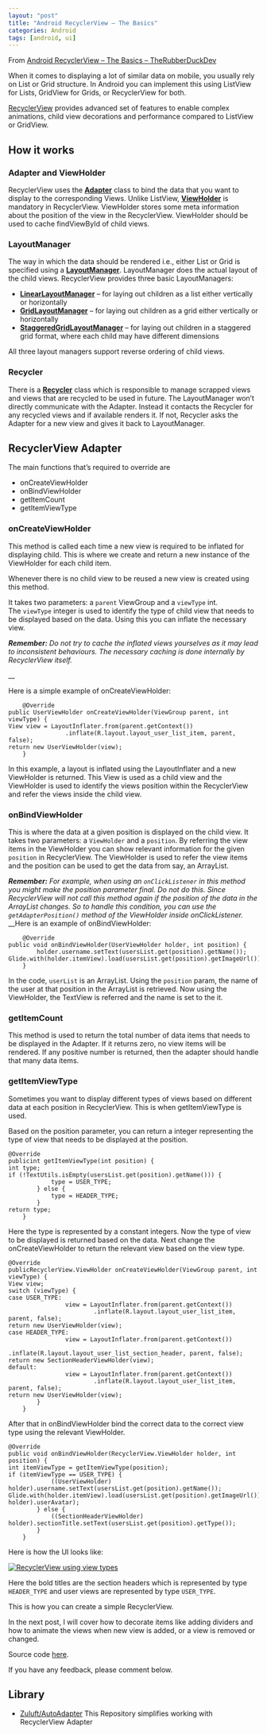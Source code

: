 ```yaml
---
layout: "post"
title: "Android RecyclerView – The Basics"
categories: Android
tags: [android, ui]
---
```


From [Android RecyclerView – The Basics – TheRubberDuckDev](https://therubberduckdev.wordpress.com/2017/10/09/android-recyclerview-the-basics/)

When it comes to displaying a lot of similar data on mobile, you usually rely on List or Grid structure. In Android you can implement this using ListView for Lists, GridView for Grids, or RecyclerView for both.

[RecyclerView](https://developer.android.com/reference/android/support/v7/widget/RecyclerView.html) provides advanced set of features to enable complex animations, child view decorations and performance compared to ListView or GridView.

## How it works

### Adapter and ViewHolder

RecyclerView uses the **[Adapter](https://developer.android.com/reference/android/support/v7/widget/RecyclerView.Adapter.html)** class to bind the data that you want to display to the corresponding Views. Unlike ListView, **[ViewHolder](https://developer.android.com/reference/android/support/v7/widget/RecyclerView.ViewHolder.html)** is mandatory in RecyclerView. ViewHolder stores some meta information about the position of the view in the RecyclerView. ViewHolder should be used to cache findViewById of child views.

### LayoutManager

The way in which the data should be rendered i.e., either List or Grid is specified using a **[LayoutManager](https://developer.android.com/reference/android/support/v7/widget/RecyclerView.LayoutManager.html)**. LayoutManager does the actual layout of the child views. RecyclerView provides three basic LayoutManagers:

* **[LinearLayoutManager](https://developer.android.com/reference/android/support/v7/widget/LinearLayoutManager.html)** – for laying out children as a list either vertically or horizontally
* **[GridLayoutManager](https://developer.android.com/reference/android/support/v7/widget/GridLayoutManager.html)** – for laying out children as a grid either vertically or horizontally
* **[StaggeredGridLayoutManager](https://developer.android.com/reference/android/support/v7/widget/StaggeredGridLayoutManager.html)** – for laying out children in a staggered grid format, where each child may have different dimensions

All three layout managers support reverse ordering of child views.

### Recycler

There is a **[Recycler](https://developer.android.com/reference/android/support/v7/widget/RecyclerView.Recycler.html)** class which is responsible to manage scrapped views and views that are recycled to be used in future. The LayoutManager won’t directly communicate with the Adapter. Instead it contacts the Recycler for any recycled views and if available renders it. If not, Recycler asks the Adapter for a new view and gives it back to LayoutManager.

## RecyclerView Adapter

The main functions that’s required to override are

* onCreateViewHolder
* onBindViewHolder
* getItemCount
* getItemViewType

### **onCreateViewHolder**

This method is called each time a new view is required to be inflated for displaying child. This is where we create and return a new instance of the ViewHolder for each child item.

Whenever there is no child view to be reused a new view is created using this method.

It takes two parameters: a `parent` ViewGroup and a `viewType` int.  
The `viewType` integer is used to identify the type of child view that needs to be displayed based on the data. Using this you can inflate the necessary view.

_**Remember:** Do not try to cache the inflated views yourselves as it may lead to inconsistent behaviours. The necessary caching is done internally by RecyclerView itself._

  __

Here is a simple example of onCreateViewHolder:

```
    @Override  
public UserViewHolder onCreateViewHolder(ViewGroup parent, int viewType) {  
View view = LayoutInflater.from(parent.getContext())  
                .inflate(R.layout.layout_user_list_item, parent, false);  
return new UserViewHolder(view);  
    }  

```

In this example, a layout is inflated using the LayoutInflater and a new ViewHolder is returned. This View is used as a child view and the ViewHolder is used to identify the views position within the RecyclerView and refer the views inside the child view.

### onBindViewHolder

This is where the data at a given position is displayed on the child view. It takes two parameters: a `ViewHolder` and a `position`. By referring the view items in the ViewHolder you can show relevant information for the given `position` in RecyclerView. The ViewHolder is used to refer the view items and the position can be used to get the data from say, an ArrayList.

**_Remember:_** _For example, when using an `onClickListener` in this method you might make the position parameter final. Do not do this. Since RecyclerView will not call this method again if the position of the data in the ArrayList changes. So to handle this condition, you can use the `getAdapterPosition()` method of the ViewHolder inside onClickListener._  
  __Here is an example of onBindViewHolder:

```
    @Override  
public void onBindViewHolder(UserViewHolder holder, int position) {  
        holder.username.setText(usersList.get(position).getName());  
Glide.with(holder.itemView).load(usersList.get(position).getImageUrl()).into(holder.userAvatar);  
    }  

```

In the code, `userList` is an ArrayList. Using the `position` param, the name of the user at that position in the ArrayList is retrieved. Now using the ViewHolder, the TextView is referred and the name is set to the it.

### getItemCount

This method is used to return the total number of data items that needs to be displayed in the Adapter. If it returns zero, no view items will be rendered. If any positive number is returned, then the adapter should handle that many data items.

### getItemViewType

Sometimes you want to display different types of views based on different data at each position in RecyclerView. This is when getItemViewType is used.

Based on the position parameter, you can return a integer representing the type of view that needs to be displayed at the position.

```
@Override  
publicint getItemViewType(int position) {  
int type;  
if (!TextUtils.isEmpty(usersList.get(position).getName())) {  
            type = USER_TYPE;  
        } else {  
            type = HEADER_TYPE;  
        }  
return type;  
    }  

```

Here the type is represented by a constant integers. Now the type of view to be displayed is returned based on the data. Next change the onCreateViewHolder to return the relevant view based on the view type.

```
@Override  
publicRecyclerView.ViewHolder onCreateViewHolder(ViewGroup parent, int viewType) {  
View view;  
switch (viewType) {  
case USER_TYPE:  
                view = LayoutInflater.from(parent.getContext())  
                        .inflate(R.layout.layout_user_list_item, parent, false);  
return new UserViewHolder(view);  
case HEADER_TYPE:  
                view = LayoutInflater.from(parent.getContext())  
                        .inflate(R.layout.layout_user_list_section_header, parent, false);  
return new SectionHeaderViewHolder(view);  
default:  
                view = LayoutInflater.from(parent.getContext())  
                        .inflate(R.layout.layout_user_list_item, parent, false);  
return new UserViewHolder(view);  
        }  
    }  

```

After that in onBindViewHolder bind the correct data to the correct view type using the relevant ViewHolder.

```
@Override  
public void onBindViewHolder(RecyclerView.ViewHolder holder, int position) {  
int itemViewType = getItemViewType(position);  
if (itemViewType == USER_TYPE) {  
            ((UserViewHolder) holder).username.setText(usersList.get(position).getName());  
Glide.with(holder.itemView).load(usersList.get(position).getImageUrl()).into(((UserViewHolder) holder).userAvatar);  
        } else {  
            ((SectionHeaderViewHolder) holder).sectionTitle.setText(usersList.get(position).getType());  
        }  
    }  

```

Here is how the UI looks like:

[![RecyclerView using view types](https://therubberduckdev.files.wordpress.com/2017/10/screenshot_20171009-003555.jpg?w=360&h=640 "RecyclerView list using view types")](https://therubberduckdev.files.wordpress.com/2017/10/screenshot_20171009-003555.jpg)

Here the bold titles are the section headers which is represented by type `HEADER_TYPE` and user views are represented by type `USER_TYPE`.

This is how you can create a simple RecyclerView.

In the next post, I will cover how to decorate items like adding dividers and how to animate the views when new view is added, or a view is removed or changed.

Source code [here](https://github.com/sjthn/RecyclerViewDemo).

If you have any feedback, please comment below.

## Library

- [Zuluft/AutoAdapter](https://github.com/Zuluft/AutoAdapter) This Repository simplifies working with RecyclerView Adapter